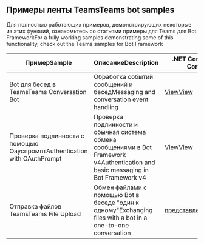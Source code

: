 ## <a name="teams-bot-samples"></a><span data-ttu-id="3787c-101">Примеры ленты Teams</span><span class="sxs-lookup"><span data-stu-id="3787c-101">Teams bot samples</span></span>

<span data-ttu-id="3787c-102">Для полностью работающих примеров, демонстрирующих некоторые из этих функций, ознакомьтесь со статьями примеры для Teams для Bot Framework</span><span class="sxs-lookup"><span data-stu-id="3787c-102">For a fully working samples demonstrating some of this functionality, check out the Teams samples for Bot Framework</span></span>

| <span data-ttu-id="3787c-103">Пример</span><span class="sxs-lookup"><span data-stu-id="3787c-103">Sample</span></span> | <span data-ttu-id="3787c-104">Описание</span><span class="sxs-lookup"><span data-stu-id="3787c-104">Description</span></span> | <span data-ttu-id="3787c-105">.NET Core</span><span class="sxs-lookup"><span data-stu-id="3787c-105">.NET Core</span></span> | <span data-ttu-id="3787c-106">JavaScript</span><span class="sxs-lookup"><span data-stu-id="3787c-106">JavaScript</span></span> | <span data-ttu-id="3787c-107">Python</span><span class="sxs-lookup"><span data-stu-id="3787c-107">Python</span></span> |
|--------|------------- |---|---|---|
| <span data-ttu-id="3787c-108">Bot для бесед в Teams</span><span class="sxs-lookup"><span data-stu-id="3787c-108">Teams Conversation Bot</span></span> | <span data-ttu-id="3787c-109">Обработка событий сообщений и бесед</span><span class="sxs-lookup"><span data-stu-id="3787c-109">Messaging and conversation event handling</span></span> | [<span data-ttu-id="3787c-110">View</span><span class="sxs-lookup"><span data-stu-id="3787c-110">View</span></span>](https://github.com/microsoft/BotBuilder-Samples/tree/master/samples/csharp_dotnetcore/57.teams-conversation-bot)| [<span data-ttu-id="3787c-111">View</span><span class="sxs-lookup"><span data-stu-id="3787c-111">View</span></span>](https://github.com/microsoft/BotBuilder-Samples/tree/master/samples/javascript_nodejs/57.teams-conversation-bot)| [<span data-ttu-id="3787c-112">View</span><span class="sxs-lookup"><span data-stu-id="3787c-112">View</span></span>](https://github.com/microsoft/BotBuilder-Samples/tree/master/samples/python/57.teams-conversation-bot) | 
| <span data-ttu-id="3787c-113">Проверка подлинности с помощью Оауспромпт</span><span class="sxs-lookup"><span data-stu-id="3787c-113">Authentication with OAuthPrompt</span></span>| <span data-ttu-id="3787c-114">Проверка подлинности и обычная система обмена сообщениями в Bot Framework v4</span><span class="sxs-lookup"><span data-stu-id="3787c-114">Authentication and basic messaging in Bot Framework v4</span></span> | [<span data-ttu-id="3787c-115">View</span><span class="sxs-lookup"><span data-stu-id="3787c-115">View</span></span>](https://github.com/microsoft/BotBuilder-Samples/tree/master/samples/csharp_dotnetcore/46.teams-auth)|[<span data-ttu-id="3787c-116">View</span><span class="sxs-lookup"><span data-stu-id="3787c-116">View</span></span>](https://github.com/microsoft/BotBuilder-Samples/tree/master/samples/javascript_nodejs/46.teams-auth)| [<span data-ttu-id="3787c-117">View</span><span class="sxs-lookup"><span data-stu-id="3787c-117">View</span></span>](https://github.com/microsoft/BotBuilder-Samples/tree/master/samples/python/46.teams-auth) | 
|<span data-ttu-id="3787c-118">Отправка файлов Teams</span><span class="sxs-lookup"><span data-stu-id="3787c-118">Teams File Upload</span></span> | <span data-ttu-id="3787c-119">Обмен файлами с помощью Bot в беседе "один к одному"</span><span class="sxs-lookup"><span data-stu-id="3787c-119">Exchanging files with a bot in a one-to-one conversation</span></span> | [<span data-ttu-id="3787c-120">представление</span><span class="sxs-lookup"><span data-stu-id="3787c-120">view</span></span>](https://github.com/microsoft/BotBuilder-Samples/tree/master/samples/csharp_dotnetcore/56.teams-file-upload) | [<span data-ttu-id="3787c-121">представление</span><span class="sxs-lookup"><span data-stu-id="3787c-121">view</span></span>](https://github.com/microsoft/BotBuilder-Samples/tree/master/samples/javascript_nodejs/56.teams-file-upload) | [<span data-ttu-id="3787c-122">представление</span><span class="sxs-lookup"><span data-stu-id="3787c-122">view</span></span>](https://github.com/microsoft/BotBuilder-Samples/tree/master/samples/python/56.teams-file-upload) | 
